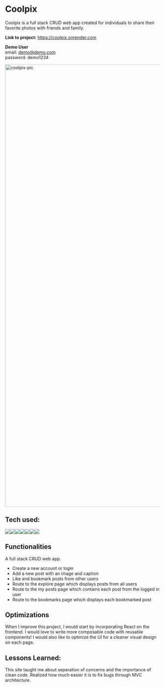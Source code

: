 # Coolpix
Coolpix is a full stack CRUD web app created for individuals to share their favorite photos with friends and family.

**Link to project:** https://coolpix.onrender.com <br>

**Demo User** <br>
email: demo@demo.com <br>
password: demo1234

<img width="1440" alt="coolpix-pic" src="https://github.com/fatima-basharat/Coolpix/assets/117535181/caff8f68-d16f-4cd0-a491-17a25cc60c81">

## Tech used:

<div style="display: flex; flex-direction: row;" align=left >
  <a href="https://developer.mozilla.org/en-US/docs/Web/HTML" target="_blank">
    <img src="https://img.shields.io/static/v1?&style=flat&logo=HTML5&logoColor=white&labelColor=AD9D90&label=&message=HTML&color=AD9D90"/>
  </a>
  <a href="https://developer.mozilla.org/en-US/docs/Web/CSS" target="_blank">
    <img src="https://img.shields.io/static/v1?&style=flat&logo=CSS3&logoColor=white&labelColor=AD9D90&label=&message=CSS&color=AD9D90"/>
  </a>
  <a href="https://developer.mozilla.org/en-US/docs/Web/JavaScript" target="_blank">
    <img src="https://img.shields.io/static/v1?&style=flat&logo=javascript&logoColor=white&labelColor=AD9D90&label=&message=JAVASCRIPT&color=AD9D90"/>
  </a>
  <a href="https://getbootstrap.com" target="_blank">
    <img src="https://img.shields.io/static/v1?&style=flat&logo=bootstrap&logoColor=white&labelColor=AD9D90&label=&message=BOOTSTRAP&color=AD9D90"/>
  </a>
  <a href="https://expressjs.com/" target="_blank">
    <img src="https://img.shields.io/static/v1?&style=flat&logo=express&logoColor=white&labelColor=AD9D90&label=&message=EXPRESS&color=AD9D90"/>
  </a>
  <a href="https://nodejs.org/en/docs/" target="_blank">
    <img src="https://img.shields.io/static/v1?&style=flat&logo=nodedotjs&logoColor=white&labelColor=AD9D90&label=&message=NODE&color=AD9D90"/>
  </a>
  <a href="https://www.mongodb.com/docs/" target="_blank">
    <img src="https://img.shields.io/static/v1?&style=flat&logo=mongodb&logoColor=white&labelColor=AD9D90&label=&message=MONGODB&color=AD9D90"/>
  </a>
</div>


## Functionalities

A full stack CRUD web app.

- Create a new account or login
- Add a new post with an image and caption
- Like and bookmark posts from other users
- Route to the explore page which displays posts from all users
- Route to the my posts page which contains each post from the logged in user
- Route to the bookmarks page which displays each bookmarked post


## Optimizations

When I improve this project, I would start by incorporating React on the frontend. I would love to write more composable code with reusable components! I would also like to optimize the UI for a cleaner visual design on each page.


## Lessons Learned:

This site taught me about seperation of concerns and the importance of clean code. Realized how much easier it is to fix bugs through MVC architecture.

